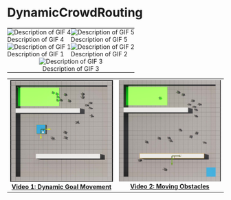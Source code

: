 # DynamicCrowdRouting
<table style="border-collapse: collapse;">
  <tr>
    <td style="padding: 0;"><img src="Videos/MiddleBlock.gif" alt="Description of GIF 4" style="max-height: 150px;" /><br>Description of GIF 4</td>
    <td colspan="2" style="padding: 0;"><img src="Videos/Real.gif" alt="Description of GIF 5" style="max-height: 150px;" /><br>Description of GIF 5</td>
  </tr>
  <tr>
    <td style="padding: 0;"><img src="Videos/MovingObs(2).gif" alt="Description of GIF 1" style="max-height: 150px;" /><br>Description of GIF 1</td>
    <td colspan="2" style="padding: 0;"><img src="Videos/MovingGoal(1).gif" alt="Description of GIF 2" style="max-height: 150px;" /><br>Description of GIF 2</td>
  </tr>
  <tr>
     <td colspan="2" style="text-align: center; padding: 0;"><img src="Videos/lane.gif" alt="Description of GIF 3" style="max-height: 150px;" /><br>Description of GIF 3</td>
  </tr>
</table>

<table>
  <tr>
    <!-- First Image and Description -->
    <td align="center">
      <a href="https://drive.google.com/file/d/1mCdjcRqUc-TE6c4OE4SKSzjM2Wq0iK5i/view">
        <img src="imgs/MovingGoal.jpg" alt="Video 1: Dynamic Goal Movement" width="300"/><br>
        <b>Video 1: Dynamic Goal Movement</b>
      </a>
    </td>
    <!-- Second Image and Description -->
    <td align="center">
      <a href="https://drive.google.com/file/d/1qmMiXIci0RVm7msLzIWMI6Qjqhg3B18o/view">
        <img src="imgs/MovingObs.jpg" alt="Video 2: Moving Obstacles" width="300"/><br>
        <b>Video 2: Moving Obstacles</b>
      </a>
    </td>
  </tr>
</table>




